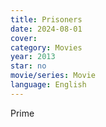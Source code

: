 ```yaml
---
title: Prisoners
date: 2024-08-01
cover: 
category: Movies
year: 2013
star: no
movie/series: Movie
language: English
---
```

Prime






